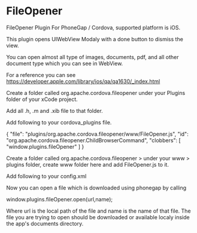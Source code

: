 FileOpener
==========

FileOpener Plugin For PhoneGap / Cordova, supported platform is iOS.

This plugin opens UIWebView Modaly with a done button to dismiss the view.

You can open almost all type of images, documents, pdf, and all other document type which you can see in WebView.

For a reference you can see https://developer.apple.com/library/ios/qa/qa1630/_index.html

Create a folder called org.apache.cordova.fileopener under your Plugins folder of your xCode project.

Add all .h, .m and .xib file to that folder.

Add following to your cordova_plugins file.

{
      "file": "plugins/org.apache.cordova.fileopener/www/FileOpener.js",
      "id": "org.apache.cordova.fileopener.ChildBrowserCommand",
      "clobbers": [
                   "window.plugins.fileOpener"
                  ]
}

Create a folder called org.apache.cordova.fileopener > under your www > plugins folder, 
create www folder here and add FileOpener.js to it.

Add following to your config.xml

<feature name="ChildBrowserCommand">
   <param name="ios-package" value="ChildBrowserCommand" />
</feature>

Now you can open a file which is downloaded using phonegap by calling

window.plugins.fileOpener.open(url,name);

Where url is the local path of the file and name is the name of that file.
The file you are trying to open should be downloaded or available localy inside the app's documents directory.


